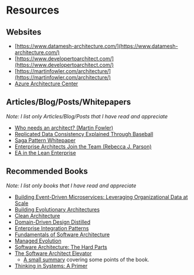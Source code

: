 # Resources

## Websites

* [https://www.datamesh-architecture.com/](https://www.datamesh-architecture.com/)
* [https://www.developertoarchitect.com/](https://www.developertoarchitect.com/)
* [https://martinfowler.com/architecture/](https://martinfowler.com/architecture/)
* [Azure Architecture Center](https://learn.microsoft.com/en-us/azure/architecture/)

## Articles/Blog/Posts/Whitepapers

*Note: I list only Articles/Blog/Posts that I have read and appreciate*

* [Who needs an architect? (Martin Fowler)](https://martinfowler.com/ieeeSoftware/whoNeedsArchitect.pdf)
* [Replicated Data Consistency Explained Through Baseball](./attachments/whitepaper-data-consistency-baseball.pdf)
* [Saga Pattern Whitepaper](./attachments/whitepaper-sagas.pdf)
* [Enterprise Architects Join the Team (Rebecca J. Parson)](https://martinfowler.com/ieeeSoftware/enterpriseArchitects.pdf)
* [EA in the Lean Enterprise](https://martinfowler.com/articles/ea-in-lean-enterprise.html)

## Recommended Books

*Note: I list only books that I have read and appreciate*

* [Building Event-Driven Microservices: Leveraging Organizational Data at Scale](https://www.oreilly.com/library/view/building-event-driven-microservices/9781492057888/)
* [Building Evolutionary Architectures](https://www.oreilly.com/library/view/building-evolutionary-architectures/9781491986356/)
* [Clean Architecture](https://www.amazon.com/dp/0134494164)
* [Domain-Driven Design Distilled](https://www.oreilly.com/library/view/domain-driven-design-distilled/9780134434964/)
* [Enterprise Integration Patterns](https://www.amazon.com/o/asin/0321200683/ref=nosim/enterpriseint-20)
* [Fundamentals of Software Architecture](https://fundamentalsofsoftwarearchitecture.com/)
* [Managed Evolution](https://link.springer.com/book/10.1007/978-3-642-01633-2)
* [Software Architecture: The Hard Parts](https://architecturethehardparts.com/)
* [The Software Architect Elevator](https://www.amazon.com/gp/product/1492077542/ref=as_li_tl)
    * [A small summary](https://martinfowler.com/articles/architect-elevator.html) covering some points of the book.
* [Thinking in Systems: A Primer](https://en.wikipedia.org/wiki/Thinking_In_Systems:_A_Primer)